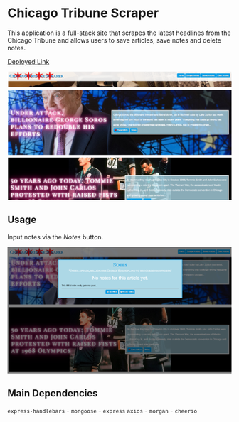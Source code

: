 # Chicago Tribune Scraper

This application is a full-stack site that scrapes the latest headlines from the Chicago Tribune and allows users to save articles, save notes and delete notes.

[Deployed Link](https://chicago-tribune-scraper.herokuapp.com/)

![FriendFinder Intro](https://raw.githubusercontent.com/chris-milan/Main-Portfolio/master/assets/images/chicago-tribune-scraper-2.png)
## Usage

Input notes via the _Notes_ button.

![FriendFinder Survey](https://raw.githubusercontent.com/chris-milan/Main-Portfolio/master/assets/images/chicago-tribune-scraper-3.png)

## Main Dependencies

`express-handlebars` - `mongoose` - `express`
`axios` - `morgan` - `cheerio`
